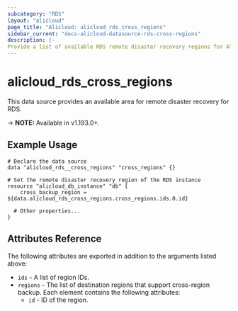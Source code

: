 ```yaml
---
subcategory: "RDS"
layout: "alicloud"
page_title: "Alicloud: alicloud_rds_cross_regions"
sidebar_current: "docs-alicloud-datasource-rds-cross-regions"
description: |-
Provide a list of available RDS remote disaster recovery regions for Alibaba Cloud accounts.
---
```


# alicloud\_rds\_cross\_regions

This data source provides an available area for remote disaster recovery for RDS.

-> **NOTE:** Available in v1.193.0+.

## Example Usage

```
# Declare the data source
data "alicloud_rds__cross_regions" "cross_regions" {}

# Set the remote disaster recovery region of the RDS instance
resource "alicloud_db_instance" "db" {
    cross_backup_region = ${data.alicloud_rds_cross_regions.cross_regions.ids.0.id}

  # Other properties...
}
```

## Attributes Reference

The following attributes are exported in addition to the arguments listed above:

* `ids` - A list of region IDs.
* `regions` - The list of destination regions that support cross-region backup. Each element contains the following attributes:
  * `id` - ID of the region.
